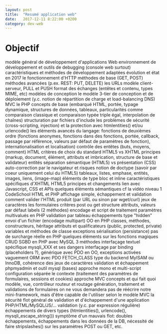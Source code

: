 ```yaml
---
layout: post
title:  "Resumé application web"
date:   2017-12-11 8:22:00 +0200
category: dev-web
---
```




# Objectif
modèle général de développement d'applications Web
environnement de développement et outils de debugging (console web surtout)
caractéristiques et méthodes de développement adaptées
évolution et état en 2017
le fonctionnement d'HTTP
méthodes de base (GET, POST)
méthodes avancées (p.ex. REST: PUT, DELETE)
les URLs
modèle client-serveur, PULL et PUSH
format des échanges (entêtes et contenu, types MIME, etc)
modèles de conception
le modèle 3-tier de conception et de déploiement (y.c. notion de répartition de charge et load-balancing DNS)
MVC
le PHP
concepts de base (embarqué HTML, portée, typage dynamique, structures de données, tableaux, particularités comme comparaison classique et comparaison typée triple égal, interpolation de chaînes)
structuration par fichiers d'include
les problèmes de sécurité (cross-scripting, injection) et la protection avec htmlentities() et/ou urlencode()
les éléments avancés du langage: fonctions de deuxièmes ordre (fonctions anonymes, fonctions dans des fonctions, portée, callback, passage par référence, valeurs par défaut de paramètres de fonction), internationalisation et localisation)
contrôle des entêtes (buts, moyens, comment)
HTML
critères de choix du standard
HTML5 vs XHTML
principes (markup, document, élément, attributs et imbrication, structure de base et validateur)
entités
séparation sémantique (HTML5) vs présentation (CSS)
auto-correction par le navigateur et risques
notion de doctype (savoir par coeur uniquement celui du HTML5)
tableaux, listes, emphase, entités, images, liens, (image-map)
éléments de type bloc et inline
caractéristiques spécifiques d'XHTML
HTML5
principes et changements
lien avec Javascript, CSS et APIs
quelques éléments sémantiques cf la vidéo niveau 1 CodeSchool
HTML et PHP
affichage simple, échappement et validation
comment valider l'HTML produit (par URL ou sinon par wget/curl)
jeux de caractères
les formulaires
critères post ou get
structure
attributs, valeurs par défaut
labels (2 méthodes)
encodage et script de traitement
paramètres multivalués en PHP
validation par tableau
échappements
type "hidden"
envoi d'un fichier (encodage multipart)
OO en PHP
classes, méthodes, constructeurs, héritage
attributs et qualificateurs (public, protected, private)
variables et méthodes de classe
exceptions
sérialisation (persistance)
pas de surcharge réelle en PHP
quelques éléments sur les fonctions magiques
CRUD
SGBD en PHP avec MySQL
3 méthodes
interfaçage textuel spécifique mysqli_XXX et ses dangers
interfaçage par binding (placeholders ?), générique avec PDO en OO, exceptions activées
vaguement ORM avec PDO FETCH_CLASS
type du backend MyISAM ou InnoDB, cohérence des jeux de caractères
validation et échappement
phpmyadmin et outil mysql (bases)
approche mono et multi-script
configuration séparée
le contexte (traitement des paramètres de formulaires, sessions et cookies)
approche MVC
concepts et qui fait quoi
modèle, vue, contrôleur
routeur et routage
génération, traitement et validations de formulaires
on ne vous demandera pas de réécrire notre mini-framework, mais d'être capable de l'utiliser selon le modèle MVC
la sécurité
flot général de validation et d'échappement d'une application PHP/HTML/MySQL/JS/...
validation (y.c. par expression régulière)
échappements de divers types (htmlentities(), urlencode(), mysqli_escape_string())
symptôme d'un mauvais flot: doubles échappements, échappements dans les données de la DB, nécessité de faire stripslashes() sur les paramètres POST ou GET, etc.